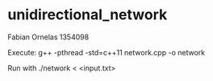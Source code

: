 # unidirectional_network
Fabian Ornelas 1354098

Execute: g++ -pthread -std=c++11 network.cpp -o network

Run with ./network < <input.txt>
